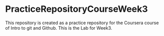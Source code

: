 # PracticeRepositoryCourseWeek3
This repository is created as a practice repository for the Coursera course of Intro to git and Github. This is the Lab for Week3.
